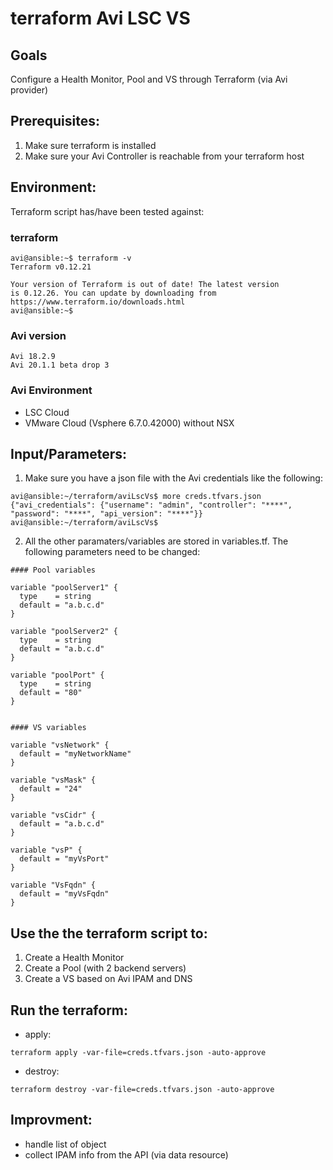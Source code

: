 # terraform Avi LSC VS

## Goals
Configure a Health Monitor, Pool and VS through Terraform (via Avi provider)

## Prerequisites:
1. Make sure terraform is installed
2. Make sure your Avi Controller is reachable from your terraform host

## Environment:

Terraform script has/have been tested against:

### terraform

```
avi@ansible:~$ terraform -v
Terraform v0.12.21

Your version of Terraform is out of date! The latest version
is 0.12.26. You can update by downloading from https://www.terraform.io/downloads.html
avi@ansible:~$
```

### Avi version

```
Avi 18.2.9
Avi 20.1.1 beta drop 3
```

### Avi Environment

- LSC Cloud
- VMware Cloud (Vsphere 6.7.0.42000) without NSX


## Input/Parameters:

1. Make sure you have a json file with the Avi credentials like the following:

```
avi@ansible:~/terraform/aviLscVs$ more creds.tfvars.json
{"avi_credentials": {"username": "admin", "controller": "****", "password": "****", "api_version": "****"}}
avi@ansible:~/terraform/aviLscVs$
```

2. All the other paramaters/variables are stored in variables.tf. The following parameters need to be changed:

```
#### Pool variables

variable "poolServer1" {
  type    = string
  default = "a.b.c.d"
}

variable "poolServer2" {
  type    = string
  default = "a.b.c.d"
}

variable "poolPort" {
  type    = string
  default = "80"
}


#### VS variables

variable "vsNetwork" {
  default = "myNetworkName"
}

variable "vsMask" {
  default = "24"
}

variable "vsCidr" {
  default = "a.b.c.d"
}

variable "vsP" {
  default = "myVsPort"
}

variable "VsFqdn" {
  default = "myVsFqdn"
}
```

## Use the the terraform script to:
1. Create a Health Monitor
2. Create a Pool (with 2 backend servers)
3. Create a VS based on Avi IPAM and DNS

## Run the terraform:
- apply:
```
terraform apply -var-file=creds.tfvars.json -auto-approve
```
- destroy:
```
terraform destroy -var-file=creds.tfvars.json -auto-approve
```

## Improvment:
- handle list of object
- collect IPAM info from the API (via data resource)
